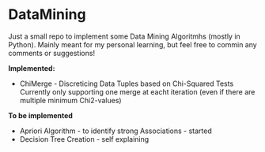 # DataMining

Just a small repo to implement some Data Mining Algoritmhs (mostly in Python). 
Mainly meant for my personal learning, but feel free to commin any comments or suggestions!

**Implemented:**
* ChiMerge - Discreticing Data Tuples based on Chi-Squared Tests
            Currently only supporting one merge at eacht iteration (even if there are multiple minimum Chi2-values)

**To be implemented**

* Apriori Algorithm - to identify strong Associations - started
* Decision Tree Creation - self explaining
